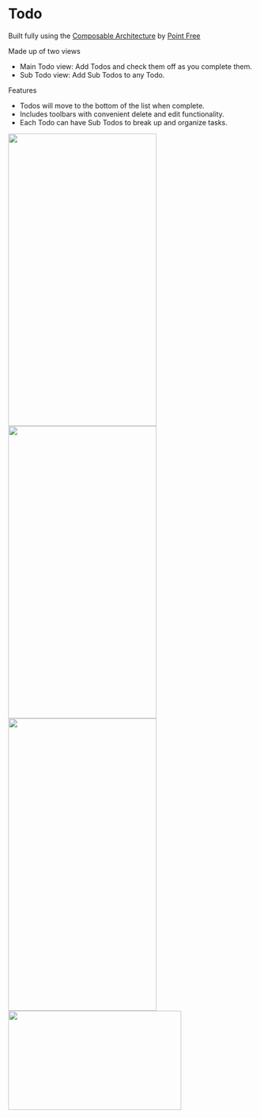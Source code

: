 # Todo

Built fully using the <a href="https://github.com/pointfreeco/swift-composable-architecture#:~:text=The%20Composable%20Architecture%20(TCA%2C%20for,%2C%20tvOS%2C%20and%20watchOS).">Composable Architecture</a> by <a href= "https://www.pointfree.co/">Point Free </a> 

Made up of two views
- Main Todo view: Add Todos and check them off as you complete them.
- Sub Todo view: Add Sub Todos to any Todo.

Features
- Todos will move to the bottom of the list when complete.
- Includes toolbars with convenient delete and edit functionality.
- Each Todo can have Sub Todos to break up and organize tasks.

<p>
<img src= "https://user-images.githubusercontent.com/43650249/173990792-769b1c66-e500-4ae4-9eb7-970c26de23fa.png" width ="300" height="590">
<img src= "https://user-images.githubusercontent.com/43650249/173990931-fd476cba-ece9-4677-aea3-33d7e5fbf823.png" width ="300" height="590">
<img src= "https://user-images.githubusercontent.com/43650249/173991021-0ed514ac-2fd7-455c-a9cf-b640d8edbe02.png" width ="300" height="590">
<img src= "https://user-images.githubusercontent.com/43650249/173991967-902b18c6-8694-4477-ad83-1f3471057ab7.png" width ="350" height="200">
</p>
